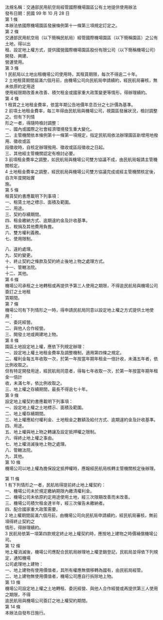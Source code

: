 法規名稱：交通部民用航空局經管國際機場園區公有土地提供使用辦法  
發布日期：民國 99 年 10 月 28 日  
第 1 條  
本辦法依國際機場園區發展條例第十一條第三項規定訂定之。  
第 2 條  
交通部民用航空局（以下簡稱民航局）經管國際機場園區（以下簡稱園區）之公有土地，得以出  
租、設定地上權方式，提供國營國際機場園區股份有限公司（以下簡稱機場公司）開發、興建、  
營運使用。  
第 3 條  
1 民航局以土地出租機場公司使用時，其租賃期限，每次不得逾二十年。  
2 土地租賃期間屆滿六個月前，由機場公司向民航局申請續約，經民航局審核，無未依原約定用途  
使用經限期改善未改善、積欠租金或國家重大政策變更等情形，得辦理續約。  
第 4 條  
1 租賃之土地租金費率，依當年期公告地價年息百分之七計價為基準。  
2 前項土地租金費率，每三年得由民航局與機場公司，視園區發展狀況，檢討調整之。但有下列情  
形之一者，得隨時檢討調整：  
一、國內或國際之社會經濟環境發生重大變化。  
二、主管機關依本條例第十一條第一項規定，指定民航局依法辦理園區新增用地撥用、徵收或區  
段徵收時，自核定辦理撥用、徵收或區段徵收之日起。  
三、其他經主管機關認定有檢討必要。  
3 前項租金費率之調整，如民航局與機場公司雙方協議不成，由民航局報請主管機關核定。  
4 土地租金費率之調整，經民航局與機場公司雙方協議完成或經主管機關核定後，自次年度開始實  
施。  
第 5 條  
租賃契約書應載明下列事項：  
一、租賃土地之標示、面積及範圍。  
二、用途。  
三、契約存續期間。  
四、租金繳納方式、逾期違約金及計收基準。  
五、稅捐及其他費用負擔。  
六、雙方權利義務。  
七、使用限制。  


八、違約處理。  
九、契約變更。  
十、終止契約之條款及契約終止後地上物之處理方式。  
十一、管轄法院。  
十二、其他。  
第 6 條  
機場公司承租之土地轉租或再提供予第三人使用之期限，不得逾民航局與機場公司簽訂之土地租  
賃期間。  
第 7 條  
機場公司有下列情形之一時，得申請民航局同意以設定地上權之方式提供土地使用：  
一、委託經營。  
二、與他人合作經營。  
三、開發土地或興建地上物。  
第 8 條  
園區土地設定地上權，應依下列規定辦理：  
一、設定地上權土地租金費率及調整機制，適用第四條之規定。  
二、權利金每五年收取一次，於第一年按當年期年租金一倍計收，未滿五年者，依比例收取之。  
但有特定開發用途，經民航局同意者，得每七年收取一次，於第一年按當年期年租金一倍計  
收，未滿七年，依比例收取之。  
三、地上權之存續期間，最長不得逾七十年。  
第 9 條  
設定地上權契約書應載明下列事項：  
一、設定地上權之土地標示、面積及範圍。  
二、地上權存續期間。  
三、地上權應給付權利金、土地租金之數額及給付方式、逾期違約金及計收基準。  
四、用途。  
五、地上權與地上物之轉讓及設定抵押權之限制。  
六、得終止地上權之事由。  
七、地上權消滅後地上物之處理。  
八、管轄法院。  
九、其他。  
第 10 條  
機場公司以地上權為擔保設定抵押權時，應報經民航局核轉主管機關核定後辦理。  


第 11 條  
1 有下列情形之一者，民航局得提前終止地上權契約：  
一、機場公司未於規定繳納期限內繳清權利金。  
二、機場公司未依原約定用途使用土地，經三次限期改善而未改善。  
三、機場公司積欠租金達半年，經三次催告未繳納者。  
四、配合國家重大政策需要。  
2 地上權期間屆滿六個月前，由機場公司向民航局申請續約，經民航局審核，無前項得終止契約之  
情形，得辦理續約。  
3 民航局依第一項第四款規定終止地上權契約時，應按地上建物之時價補償機場公司。  
第 12 條  
地上權消滅後，機場公司應配合民航局辦理地上權塗銷登記，民航局並得依下列規定，通知機場  
公司處理地上建物：  
一、地上建物有使用價值者，其所有權應無償移轉為國有，由民航局經管。  
二、地上建物無使用價值者，機場公司應自行拆除地上物。  
第 13 條  
機場公司設定地上權之土地轉租、委託經營、與他人合作經營或再提供第三人使用之期限，不得  
逾民航局與機場公司簽訂之地上權契約期間。  
第 14 條  
本辦法自發布日施行。  



